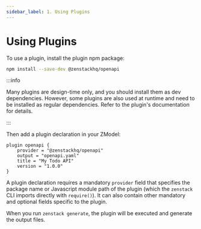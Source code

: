 ```yaml
---
sidebar_label: 1. Using Plugins
---
```


# Using Plugins

To use a plugin, install the plugin npm package:

```bash
npm install --save-dev @zenstackhq/openapi
```

:::info

Many plugins are design-time only, and you should install them as dev dependencies. However, some plugins are also used at runtime and need to be installed as regular dependencies. Refer to the plugin's documentation for details.

:::

Then add a plugin declaration in your ZModel:

```zmodel title="schema.zmodel"
plugin openapi {
    provider = "@zenstackhq/openapi"
    output = "openapi.yaml"
    title = "My Todo API"
    version = "1.0.0"
}
```

A plugin declaration requires a mandatory `provider` field that specifies the package name or Javascript module path of the plugin (which the `zenstack` CLI imports directly with `require()`). It can also contain other mandatory and optional fields specific to the plugin.

When you run `zenstack generate`, the plugin will be executed and generate the output files.
